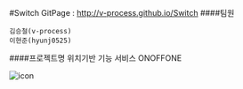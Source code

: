 #Switch
GitPage : http://v-process.github.io/Switch
####팀원  

    김승철(v-process)   
    이현준(hyunj0525)
    
    
####프로젝트명 
    위치기반 기능 서비스 ONOFFONE
    
    
    
![icon](https://cloud.githubusercontent.com/assets/11540472/7477708/8a618f10-f390-11e4-99bf-056ec7518063.png)
